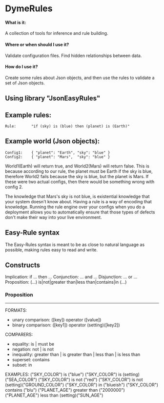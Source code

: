 # DymeRules

#### What is it: 
A collection of tools for inference and rule building.

#### Where or when should I use it? 
Validate configuration files. Find hidden relationships between data.

#### How do I use it? 
Create some rules about Json objects, and then use the rules to validate a set of Json objects.

## Using library "JsonEasyRules"
	
Example rules:
--------------
	Rule: 		"if (sky) is (blue) then (planet) is (Earth)"

Example world (Json objects):
----------------------------
	Config1:	{ "planet": "Earth", "sky": "blue" }
	Config2:	{ "planet": "Mars",  "sky": "blue" }

World1(Earth) will return true, and World2(Mars) will return false.
This is because according to our rule, the planet must be Earth if the sky is blue,
therefore World2 fails because the sky is blue, but the planet is Mars.
If these were two actual configs, then there would be something wrong with config 2.

The knowledge that Mars's sky is not blue, is existential knowledge that your system doesn't know about.
Having a rule is a way of encoding that knowledge. 
Running the rule engine over your configs when you do a deployment allows you to automatically ensure that those types of defects don't make their way into your live environment.

## Easy-Rule syntax
The Easy-Rules syntax is meant to be as close to natural language as possible, making rules easy to read and write.

Constructs
-----------
Implication: if ... then ...
Conjunction: ... and ...
Disjunction: ... or ...
Proposition: (...) is|not|greater than|less than|contains|in (...)

### Proposition
---------------
FORMATS:
- unary comparison:  ([key]) operator ([value])
- binary comparison: ([key1]) operator (setting)([key2])

COMPARERS:
- equality: is | must be
- negation: not | is not
- inequality: greater than | is greater than | less than | is less than
- superset: contains
- subset: in

EXAMPLES:
("SKY_COLOR") is ("blue")
("SKY_COLOR") is (setting)("SEA_COLOR")
("SKY_COLOR") is not ("red")
("SKY_COLOR") is not (setting)("GROUND_COLOR")
("SKY_COLOR") in ("blueish")
("SKY_COLOR") contains ("blu")
("PLANET_AGE") greater than ("2000000")
("PLANET_AGE") less than (setting)("SUN_AGE")
